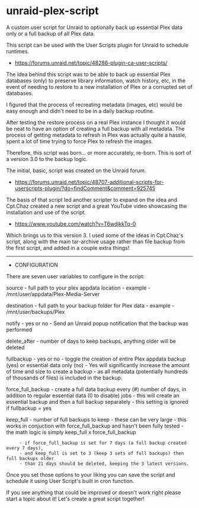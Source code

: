 # unraid-plex-script
A custom user script for Unraid to optionally back up essential Plex data only or a full backup of all Plex data.

This script can be used with the User Scripts plugin for Unraid to schedule runtimes.
 - https://forums.unraid.net/topic/48286-plugin-ca-user-scripts/

The idea behind this script was to be able to back up essential Plex databases (only) to preserve library information,
watch history, etc, in the event of needing to restore to a new installation of Plex or a corrupted set of databases.

I figured that the process of recreating metadata (images, etc) would be easy enough and didn't need to be in a daily backup routine.

After testing the restore process on a real Plex instance I thought it would be neat to have an option of creating a full backup
with all metadata.  The process of getting metadata to refresh in Plex was actually quite a hassle, spent a lot of time trying
to force Plex to refresh the images.

Therefore, this script was born... or more accurately, re-born.  This is sort of a version 3.0 to the backup logic.

The initial, basic, script was created on the Unraid forum.
 - https://forums.unraid.net/topic/48707-additional-scripts-for-userscripts-plugin/?do=findComment&comment=925745
 
 The basis of that script led another scripter to expand on the idea and Cpt.Chaz created a new script and a great
 YouTube video showcasing the installation and use of the script. 
 - https://www.youtube.com/watch?v=T6wdjkkTq-0
 
 Which brings us to this version 3.  I used some of the ideas in Cpt.Chaz's script, along with the main tar-archive
 usage rather than file backup from the first script, and added in a couple extra things!
 

<hr>


- CONFIGURATION

There are seven user variables to configure in the script:

source - full path to your plex appdata location
       - example - /mnt/user/appdata/Plex-Media-Server
       
destination - full path to your backup folder for Plex data
       - example - /mnt/user/backups/Plex
       
notify - yes or no - Send an Unraid popup notification that the backup was performed

delete_after - number of days to keep backups, anything older will be deleted

fullbackup - yes or no - toggle the creation of entire Plex appdata backup (yes) or essential data only (no)
									- Yes will significantly increase the amount of time and size to create a backup
									- as all metadata (potentially hundreds of thousands of files) is included in the backup.
         
force_full_backup - create a full data backup every (#) number of days, in addition to regular essential data (0 to disable) jobs
									- this will create an essential backup and then a full backup separately
									- this setting is ignored if fullbackup = yes
         
keep_full - number of full backups to keep - these can be very large
         - this works in conjuction with force_full_backup and hasn't been fully tested
         - the math logic is simply keep_full x force_full_backup
         
         - if force_full_backup is set for 7 days (a full backup created every 7 days), 
         - and keep_full is set to 3 (keep 3 sets of full backups) then full backups older
         - than 21 days should be deleted, keeping the 3 latest versions.
         
Once you set those options to your liking you can save the script and schedule it using User Script's built in cron function.

If you see anything that could be improved or doesn't work right please start a topic about it!  Let's create a great script together!
